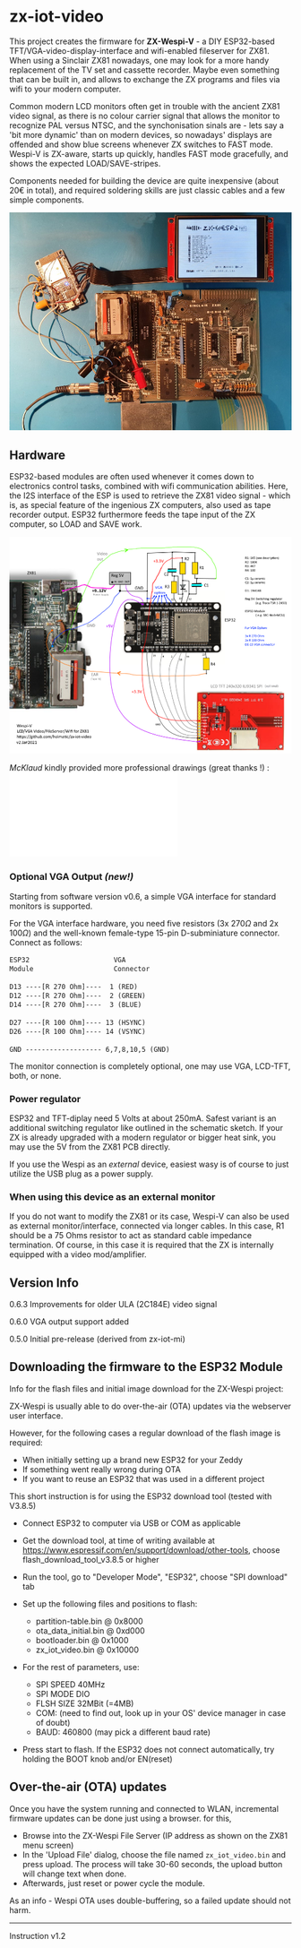 # zx-iot-video

This project creates the firmware for **ZX-Wespi-V** - a DIY ESP32-based TFT/VGA-video-display-interface and wifi-enabled fileserver for ZX81.
When using a Sinclair ZX81 nowadays, one may look for a more handy replacement of the TV set and cassette recorder. 
Maybe even something that can be built in, and allows to exchange the ZX programs and files via wifi to your modern computer. 

Common modern LCD monitors often get in trouble with the ancient ZX81 video signal, as there is no colour carrier signal that allows the monitor to recognize PAL versus NTSC, and the synchonisation sinals are - lets say a 'bit more dynamic' than on modern devices, so nowadays' displays are offended and show blue screens whenever ZX switches to FAST mode. Wespi-V is ZX-aware, starts up quickly, handles FAST mode gracefully, and shows the expected LOAD/SAVE-stripes.

Components needed for building the device are quite inexpensive (about 20€ in total), and required soldering skills are just classic cables and a few simple components.


![Circuit Phote](doc/Wespi-V-ZX81.jpg "TFT Display for ZX81 driven by ESP32")


## Hardware

ESP32-based modules are often used whenever it comes down to electronics control tasks, combined with wifi communication abilities. Here, the I2S interface of the ESP is used to retrieve the ZX81 video signal - which is, as special feature of the ingenious ZX computers, also used as tape recorder output. ESP32 furthermore feeds the tape input of the ZX computer, so LOAD and SAVE work.

![Schematic outline](doc/zx-iot-video-sketch.png "How to connect ZX, ESP32, and TFT Display")



_McKlaud_ kindly provided more professional drawings (great thanks !) : ![Schematic outline](doc/ZX-WESPI-VIDEO_sch_v0.2_by_McKlaud.pdf "ZX-Wespi-Video Schematics")



### Optional VGA Output _(new!)_ ###

Starting from software version v0.6, a simple VGA interface for  standard monitors is supported. 

For the VGA interface hardware, you need five resistors (3x 270$\Omega$ and 2x 100$\Omega$) and the well-known female-type 15-pin D-subminiature connector. Connect as follows:

```
ESP32                     VGA
Module                    Connector

D13 ----[R 270 Ohm]----  1 (RED)
D12 ----[R 270 Ohm]----  2 (GREEN)
D14 ----[R 270 Ohm]----  3 (BLUE)

D27 ----[R 100 Ohm]---- 13 (HSYNC)
D26 ----[R 100 Ohm]---- 14 (VSYNC)

GND ------------------- 6,7,8,10,5 (GND)
```

 The monitor connection is completely optional, one may use VGA, LCD-TFT, both, or none. 

### Power regulator

ESP32 and TFT-diplay need 5 Volts at about 250mA. Safest variant is an additional switching regulator like outlined in the schematic sketch. If your ZX is already upgraded with a modern regulator or bigger heat sink, you may use the 5V from the ZX81 PCB directly. 

If you use the Wespi as an _external_ device, easiest wasy is of course to just utilize the USB plug as a power supply. 

### When using this device as an external monitor

If you do not want to modify the ZX81 or its case, Wespi-V can also be used as external monitor/interface, connected via
longer cables. In this case, R1 should be a 75 Ohms resistor to act as standard cable impedance termination. Of course, in this case it is required that the ZX is internally equipped with a video mod/amplifier. 


## Version Info

0.6.3 Improvements for older ULA (2C184E) video signal

0.6.0 VGA output support added

0.5.0 Initial pre-release (derived from zx-iot-mi)



## Downloading the firmware to the ESP32 Module

Info for the flash files and initial image download for the ZX-Wespi project:

ZX-Wespi is usually able to do over-the-air (OTA) updates via the webserver user interface. 

However, for the following cases a regular download of the flash image is required:

- When initially setting up a brand new ESP32 for your Zeddy
- If something went really wrong during OTA
- If you want to reuse an ESP32 that was used in a different project

This short instruction is for using the ESP32 download tool (tested with V3.8.5)


- Connect ESP32 to computer via USB or COM as applicable

- Get the download tool, at time of writing available at  <https://www.espressif.com/en/support/download/other-tools>, choose flash_download_tool_v3.8.5 or higher
- Run the tool, go to "Developer Mode", "ESP32", choose "SPI download" tab
- Set up the following files and positions to flash:

  + partition-table.bin     @  0x8000 
  + ota_data_initial.bin    @  0xd000
  + bootloader.bin          @  0x1000
  + zx_iot_video.bin		  @ 0x10000

- For the rest of parameters, use:

  + SPI SPEED 40MHz
  + SPI MODE DIO
  + FLSH SIZE 32MBit  (=4MB)
  + COM: (need to find out, look up in your OS' device manager in case of doubt)
  + BAUD: 460800 (may pick a different baud rate)


- Press start to flash. If the ESP32 does not connect automatically, try holding the BOOT knob and/or EN(reset) 


## Over-the-air (OTA) updates

Once you have the system running and connected to WLAN, incremental firmware updates can be done just using a browser. for this,

- Browse into the ZX-Wespi File Server (IP address as shown on the ZX81 menu screen)
- In the 'Upload File' dialog, choose the file named ```zx_iot_video.bin``` and press upload. The process will take 30-60 seconds, the upload button will change text when done. 
- Afterwards, just reset or power cycle the module. 
  
As an info - Wespi OTA uses double-buffering, so a failed update should not harm.

---

Instruction v1.2
